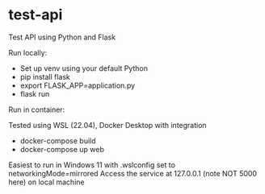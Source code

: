 # test-api
Test API using Python and Flask



Run locally:

* Set up venv using your default Python
* pip install flask
* export FLASK_APP=application.py
* flask run

Run in container:

Tested using WSL (22.04), Docker Desktop with integration

* docker-compose build
* docker-compose up web

Easiest to run in Windows 11 with .wslconfig set to networkingMode=mirrored
Access the service at 127.0.0.1 (note NOT 5000 here) on local machine



